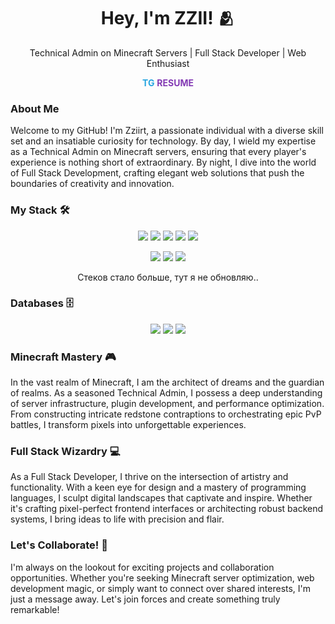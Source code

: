 <!-- Header -->
<h1 align="center">Hey, I'm ZZII! 🫂</h1>
<p align="center">Technical Admin on Minecraft Servers | Full Stack Developer | Web Enthusiast</p>

<!-- Social Links -->
<p align="center">
  <a href="https://t.me/ZZRTK" style="text-decoration: none; color: #27A6E0; font-weight: bold;">TG</a> 
  <a href="https://zzii.site" style="text-decoration: none; color: #833AB4; font-weight: bold;">RESUME</a>
</p>

### About Me

Welcome to my GitHub! I'm Zziirt, a passionate individual with a diverse skill set and an insatiable curiosity for technology. By day, I wield my expertise as a Technical Admin on Minecraft servers, ensuring that every player's experience is nothing short of extraordinary. By night, I dive into the world of Full Stack Development, crafting elegant web solutions that push the boundaries of creativity and innovation.

### My Stack 🛠️

<p align="center">
  <img src="https://img.shields.io/badge/JavaScript-B8860B?style=for-the-badge&logo=javascript&logoColor=white" />
  <img src="https://img.shields.io/badge/HTML-A52A2A?style=for-the-badge&logo=html5&logoColor=black" />
  <img src="https://img.shields.io/badge/CSS-6495ED?style=for-the-badge&logo=css3&logoColor=white" />
  <img src="https://img.shields.io/badge/Sass-DDA0DD?style=for-the-badge&logo=sass&logoColor=FF00FF" />
  <img src="https://img.shields.io/badge/Scss-800080?style=for-the-badge&logo=sass&logoColor=F0FFFF" />
</p>

<p align="center">
  <img src="https://img.shields.io/badge/Node.JS-green?style=for-the-badge&logo=node.js&logoColor=F5F5F5" />
  <img src="https://img.shields.io/badge/React-4169E1?style=for-the-badge&logo=react&logoColor=E0FFFF" />
  <img src="https://img.shields.io/badge/Vite-FFFFFF?style=for-the-badge&logo=vite&logoColor=FFA500" />
</p>

<p align="center">
  Стеков стало больше, тут я не обновляю..
</p>

### Databases 🗄️

<p align="center">
  <img src="https://img.shields.io/badge/SQlite-808080?style=for-the-badge&logo=sqlite&logoColor=FFFFFF" />
  <img src="https://img.shields.io/badge/MySQL-FFFFFF?style=for-the-badge&logo=mysql&logoColor=00FF00" />
  <img src="https://img.shields.io/badge/MariaDB-FF00FF?style=for-the-badge&logo=mariadb&logoColor=FFFFFF" />
</p>

### Minecraft Mastery 🎮

In the vast realm of Minecraft, I am the architect of dreams and the guardian of realms. As a seasoned Technical Admin, I possess a deep understanding of server infrastructure, plugin development, and performance optimization. From constructing intricate redstone contraptions to orchestrating epic PvP battles, I transform pixels into unforgettable experiences.

### Full Stack Wizardry 💻

As a Full Stack Developer, I thrive on the intersection of artistry and functionality. With a keen eye for design and a mastery of programming languages, I sculpt digital landscapes that captivate and inspire. Whether it's crafting pixel-perfect frontend interfaces or architecting robust backend systems, I bring ideas to life with precision and flair.

### Let's Collaborate! 🚀

I'm always on the lookout for exciting projects and collaboration opportunities. Whether you're seeking Minecraft server optimization, web development magic, or simply want to connect over shared interests, I'm just a message away. Let's join forces and create something truly remarkable!
